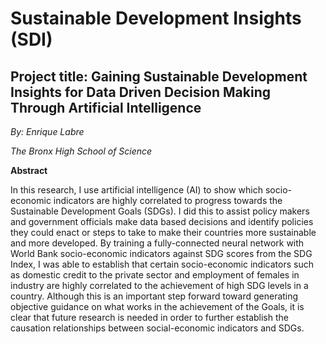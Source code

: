 # Sustainable Development Insights (SDI)
## Project title: Gaining Sustainable Development Insights for Data Driven Decision Making Through Artificial Intelligence
*By: Enrique Labre*

*The Bronx High School of Science*

**Abstract**

In this research, I use artificial intelligence (AI) to show which socio-economic indicators are highly correlated to progress towards the Sustainable Development Goals (SDGs). I did this to assist policy makers and government officials make data based decisions and identify policies they could enact or steps to take to make their countries more sustainable and more developed. By training a fully-connected neural network with World Bank socio-economic indicators against SDG scores from the SDG Index, I was able to establish that certain socio-economic indicators such as domestic credit to the private sector and employment of females in industry are highly correlated to the achievement of high SDG levels in a country. Although this is an important step forward toward generating objective guidance on what works in the achievement of the Goals, it is clear that future research is needed in order to further establish the causation relationships between social-economic indicators and SDGs.
